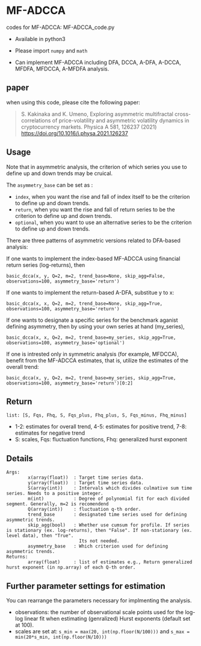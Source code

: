 # MF-ADCCA
codes for MF-ADCCA: MF-ADCCA_code.py

- Available in python3

- Please import `numpy` and `math`

- Can implement MF-ADCCA including DFA, DCCA, A-DFA, A-DCCA, MFDFA, MFDCCA, A-MFDFA analysis.

## paper
when using this code, please cite the following paper:

> S. Kakinaka and K. Umeno, Exploring asymmetric multifractal cross-correlations of price-volatility and asymmetric volatility dynamics in cryptocurrency markets. Physica A 581, 126237 (2021) https://doi.org/10.1016/j.physa.2021.126237

## Usage
Note that in asymmetric analysis, the criterion of which series you use to define up and down trends may be cruical.

The `asymmetry_base` can be set as :
- `index`, when you want the rise and fall of index itself to be the criterion to define up and down trends.
- `return`, when you want the rise and fall of return series to be the criterion to define up and down trends.
- `optional`, when you want to use an alternative series to be the criterion to define up and down trends.

There are three patterns of asymmetric versions related to DFA-based analysis:

If one wants to implement the index-based MF-ADCCA using financial return series (log-returns), then

	basic_dcca(x, y, Q=2, m=2, trend_base=None, skip_agg=False, observations=100, asymmetry_base='return')

If one wants to implement the return-based A-DFA, substitue y to x:

	basic_dcca(x, x, Q=2, m=2, trend_base=None, skip_agg=True, observations=100, asymmetry_base='return')

If one wants to designate a specific series for the benchmark aganist defining asymmetry, then by using your own series at hand (my_series),
	
	basic_dcca(x, x, Q=2, m=2, trend_base=my_series, skip_agg=True, observations=100, asymmetry_base='optional')

If one is intrested only in symmetric analysis (for example, MFDCCA), benefit from the MF-ADCCA estimates, that is, utilize the estimates of the overall trend:
	
	basic_dcca(x, y, Q=2, m=2, trend_base=my_series, skip_agg=True, observations=100, asymmetry_base='return')[0:2]

## Return

`list: [S, Fqs, Fhq, S, Fqs_plus, Fhq_plus, S, Fqs_minus, Fhq_minus]`
- 1-2: estimates for overall trend, 4-5: estimates for positive trend, 7-8: estimates for negative trend
- S: scales, Fqs: fluctuation functions, Fhq: generalized hurst exponent

## Details
	Args:
            x(array(float))  : Target time series data.
            y(array(float))  : Target time series data.
            S(array(int))    : Intervals which divides culmative sum time series. Needs to a positive integer.
            m(int)           : Degree of polynomial fit for each divided segment. Generally, m=2 is recomendend
            Q(array(int))    : fluctuation q-th order.
            trend_base       : designated time series used for defining asymmetric trends.
            skip_agg(bool)   : Whether use cumsum for profile. If series is stationary (ex. log-returns), then "False". If non-stationary (ex. level data), then "True".
                               Its not needed.
            asymmetry_base   : Which criterion used for defining asymmetric trends.
    Returns:
            array(float)     : list of estimates e.g., Return generalized hurst exponent (in np.array) of each Q-th order.

## Further parameter settings for estimation

You can rearrange the parameters necessary for implmenting the analysis.
- observations: the number of observational scale points used for the log-log linear fit when estimating (genralized) Hurst exponents (default set at 100).
- scales are set at: `s_min = max(20, int(np.floor(N/100)))` and `s_max = min(20*s_min, int(np.floor(N/10)))`
  
